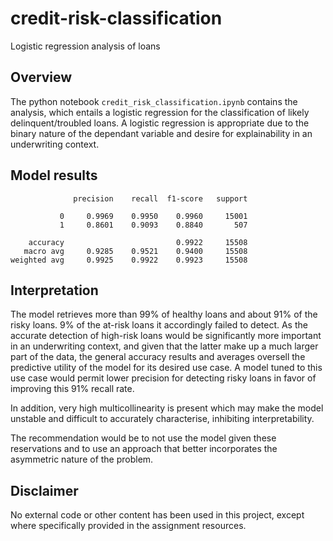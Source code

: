 # credit-risk-classification

Logistic regression analysis of loans 


## Overview

The python notebook `credit_risk_classification.ipynb` contains the analysis, which entails a logistic regression for the classification of likely delinquent/troubled loans. A logistic regression is appropriate due to the binary nature of the dependant variable and desire for explainability in an underwriting context.  

## Model results

```
              precision    recall  f1-score   support

           0     0.9969    0.9950    0.9960     15001
           1     0.8601    0.9093    0.8840       507

    accuracy                         0.9922     15508
   macro avg     0.9285    0.9521    0.9400     15508
weighted avg     0.9925    0.9922    0.9923     15508
```

## Interpretation

The model retrieves more than 99% of healthy loans and about 91% of the risky loans. 9% of the at-risk loans it accordingly failed to detect. As the accurate detection of high-risk loans would be significantly more important in an underwriting context, and given that the latter make up a much larger part of the data, the general accuracy results and averages oversell the predictive utility of the model for its desired use case. A model tuned to this use case would permit lower precision for detecting risky loans in favor of improving this 91% recall rate.

In addition, very high multicollinearity is present which may make the model unstable and difficult to accurately characterise, inhibiting interpretability.

The recommendation would be to not use the model given these reservations and to use an approach that better incorporates the asymmetric nature of the problem.


## Disclaimer

No external code or other content has been used in this project, except where specifically provided in the assignment resources.
